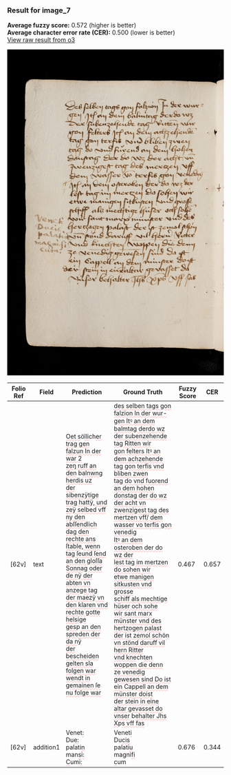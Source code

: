 ### Result for image_7
**Average fuzzy score:** 0.572 (higher is better)<br>**Average character error rate (CER):** 0.500 (lower is better)<br>[View raw result from o3](https://github.com/RISE-UNIBAS/humanities_data_benchmark/blob/main/results/2025-10-24/T0282/request_T0282_image_7.json)

<img src="https://github.com/RISE-UNIBAS/humanities_data_benchmark/blob/main/benchmarks/medieval_manuscripts/images/image_7.jpg?raw=true" alt="image_7" width="800px">

<style>
.diff { text-decoration: underline; text-decoration-color: #ffcccc; text-decoration-style: wavy; }
</style>

| Folio Ref | Field | Prediction | Ground Truth | Fuzzy Score | CER |
|-----------|-------|------------|--------------|-------------|-----|
| [62v] | text | <span class="diff">Oet s</span>ö<span class="diff">lli</span>ch<span class="diff">er trag gen falzun In der war 2<br>zeŋ ruff an den</span> b<span class="diff">alnwng herdis uz<br>der sibenzÿtige trag hattÿ, und<br>zeÿ selbed vff ny den abſſendlich<br>dag den rechte ans ſtable, wenn<br>tag ſeund ſend an den gloſſa<br>Sonnag oder de nÿ der abten vn<br>anzege tag der maezÿ vn<br>den klaren vnd rechte gotte helsige<br>ges</span>p<span class="diff"> an den spreden der da nÿ<br>der bescheiden gelten sla folgen war<br>wendt in gemainen ſe nu folge war</span> | <span class="diff">des selben tags gon falzion In der wur-<br> gen Itꝰ an dem balmtag derdo wz<br> der subenzehende tag Ritten wir<br> gon felters Itꝰ an dem achzehende<br> tag gon terfis vnd bliben zwen<br> tag do vnd fuorend an dem hohen<br> donstag der do wz der acht vn<br> zwenzigest tag des mertzen vff/ dem wasser vo terfis gon venedig<br> Itꝰ an dem osteroben der do wz der<br> lest tag im mertzen do sohen wir<br> etwe manigen sitkusten vnd grosse<br> schiff als mechtige hüser och sohe<br> wir sant marx münster vnd des<br> hertzogen palast der ist zemol sch</span>ö<span class="diff">n<br> vn stönd daruff vil hern Ritter<br> vnd kne</span>ch<span class="diff">ten woppen die denn<br> ze venedig gewesen sind Do ist<br> ein Cappell an dem münster doist<br> der stein in eine altar gevasset do<br> vnser</span> b<span class="diff">ehalter Jhs X</span>p<span class="diff">s vff fas</span> | 0.467 | 0.657 |
| [62v] | addition1 | Venet<span class="diff">:</span><br>Du<span class="diff">e:</span><br>palati<span class="diff">n</span><br>man<span class="diff">s</span>i<span class="diff">:</span><br><span class="diff">C</span>um<span class="diff">i:</span> | Venet<span class="diff">i</span><br><span class="diff"> </span>Du<span class="diff">cis</span><br><span class="diff"> </span>palati<span class="diff">u</span><br><span class="diff"> </span>ma<span class="diff">g</span>ni<span class="diff">fi</span><br><span class="diff"> c</span>um | 0.676 | 0.344 |
